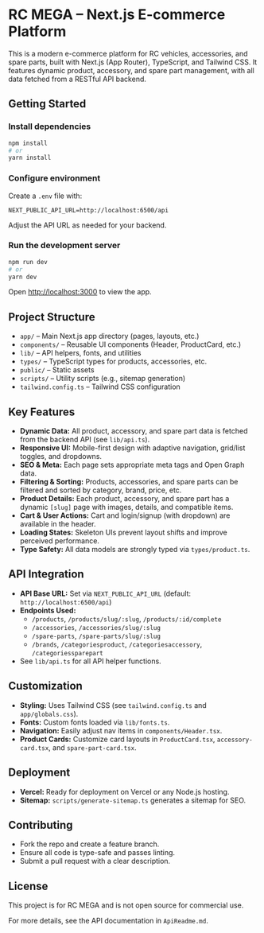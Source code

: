 # RC MEGA – Next.js E-commerce Platform

This is a modern e-commerce platform for RC vehicles, accessories, and spare parts, built with Next.js (App Router), TypeScript, and Tailwind CSS. It features dynamic product, accessory, and spare part management, with all data fetched from a RESTful API backend.

## Getting Started

### Install dependencies

```bash
npm install
# or
yarn install
```

### Configure environment

Create a `.env` file with:
```
NEXT_PUBLIC_API_URL=http://localhost:6500/api
```
Adjust the API URL as needed for your backend.

### Run the development server

```bash
npm run dev
# or
yarn dev
```

Open [http://localhost:3000](http://localhost:3000) to view the app.

## Project Structure

- `app/` – Main Next.js app directory (pages, layouts, etc.)
- `components/` – Reusable UI components (Header, ProductCard, etc.)
- `lib/` – API helpers, fonts, and utilities
- `types/` – TypeScript types for products, accessories, etc.
- `public/` – Static assets
- `scripts/` – Utility scripts (e.g., sitemap generation)
- `tailwind.config.ts` – Tailwind CSS configuration

## Key Features

- **Dynamic Data:** All product, accessory, and spare part data is fetched from the backend API (see `lib/api.ts`).
- **Responsive UI:** Mobile-first design with adaptive navigation, grid/list toggles, and dropdowns.
- **SEO & Meta:** Each page sets appropriate meta tags and Open Graph data.
- **Filtering & Sorting:** Products, accessories, and spare parts can be filtered and sorted by category, brand, price, etc.
- **Product Details:** Each product, accessory, and spare part has a dynamic `[slug]` page with images, details, and compatible items.
- **Cart & User Actions:** Cart and login/signup (with dropdown) are available in the header.
- **Loading States:** Skeleton UIs prevent layout shifts and improve perceived performance.
- **Type Safety:** All data models are strongly typed via `types/product.ts`.

## API Integration

- **API Base URL:** Set via `NEXT_PUBLIC_API_URL` (default: `http://localhost:6500/api`)
- **Endpoints Used:**
  - `/products`, `/products/slug/:slug`, `/products/:id/complete`
  - `/accessories`, `/accessories/slug/:slug`
  - `/spare-parts`, `/spare-parts/slug/:slug`
  - `/brands`, `/categoriesproduct`, `/categoriesaccessory`, `/categoriessparepart`
- See `lib/api.ts` for all API helper functions.

## Customization

- **Styling:** Uses Tailwind CSS (see `tailwind.config.ts` and `app/globals.css`).
- **Fonts:** Custom fonts loaded via `lib/fonts.ts`.
- **Navigation:** Easily adjust nav items in `components/Header.tsx`.
- **Product Cards:** Customize card layouts in `ProductCard.tsx`, `accessory-card.tsx`, and `spare-part-card.tsx`.

## Deployment

- **Vercel:** Ready for deployment on Vercel or any Node.js hosting.
- **Sitemap:** `scripts/generate-sitemap.ts` generates a sitemap for SEO.

## Contributing

- Fork the repo and create a feature branch.
- Ensure all code is type-safe and passes linting.
- Submit a pull request with a clear description.

## License

This project is for RC MEGA and is not open source for commercial use.

For more details, see the API documentation in `ApiReadme.md`.
